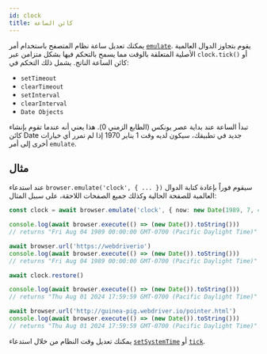 ```yaml
---
id: clock
title: كائن الساعة
---
```


يمكنك تعديل ساعة نظام المتصفح باستخدام أمر [`emulate`](/docs/emulation). يقوم بتجاوز الدوال العالمية الأصلية المتعلقة بالوقت مما يسمح بالتحكم فيها بشكل متزامن عبر `clock.tick()` أو كائن الساعة الناتج. يشمل ذلك التحكم في:

- `setTimeout`
- `clearTimeout`
- `setInterval`
- `clearInterval`
- `Date Objects`

تبدأ الساعة عند بداية عصر يونكس (الطابع الزمني 0). هذا يعني أنه عندما تقوم بإنشاء كائن Date جديد في تطبيقك، سيكون لديه وقت 1 يناير 1970 إذا لم تمرر أي خيارات أخرى إلى أمر `emulate`.

## مثال

عند استدعاء `browser.emulate('clock', { ... })` سيقوم فوراً بإعادة كتابة الدوال العالمية للصفحة الحالية وكذلك جميع الصفحات اللاحقة، على سبيل المثال:

```ts
const clock = await browser.emulate('clock', { now: new Date(1989, 7, 4) })

console.log(await browser.execute(() => (new Date()).toString()))
// returns "Fri Aug 04 1989 00:00:00 GMT-0700 (Pacific Daylight Time)"

await browser.url('https://webdriverio')
console.log(await browser.execute(() => (new Date()).toString()))
// returns "Fri Aug 04 1989 00:00:00 GMT-0700 (Pacific Daylight Time)"

await clock.restore()

console.log(await browser.execute(() => (new Date()).toString()))
// returns "Thu Aug 01 2024 17:59:59 GMT-0700 (Pacific Daylight Time)"

await browser.url('http://guinea-pig.webdriver.io/pointer.html')
console.log(await browser.execute(() => (new Date()).toString()))
// returns "Thu Aug 01 2024 17:59:59 GMT-0700 (Pacific Daylight Time)"
```

يمكنك تعديل وقت النظام من خلال استدعاء [`setSystemTime`](/docs/api/clock/setSystemTime) أو [`tick`](/docs/api/clock/tick).